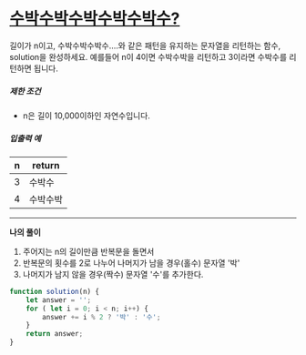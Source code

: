 # [수박수박수박수박수박수?](https://programmers.co.kr/learn/courses/30/lessons/12922)

길이가 n이고, 수박수박수박수....와 같은 패턴을 유지하는 문자열을 리턴하는 함수, solution을 완성하세요. 예를들어 n이 4이면 수박수박을 리턴하고 3이라면 수박수를 리턴하면 됩니다.

##### 제한 조건

- n은 길이 10,000이하인 자연수입니다.

##### 입출력 예

| n    | return   |
| ---- | -------- |
| 3    | 수박수   |
| 4    | 수박수박 |



---

**나의 풀이**

1. 주어지는 n의 길이만큼 반복문을 돌면서
2. 반복문의 횟수를 2로 나누어 나머지가 남을 경우(홀수) 문자열 '박'
3. 나머지가 남지 않을 경우(짝수) 문자열 '수'를 추가한다.

~~~javascript
function solution(n) {
    let answer = '';
    for ( let i = 0; i < n; i++) {
        answer += i % 2 ? '박' : '수';
    }
    return answer;
}
~~~

